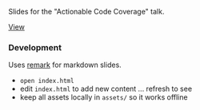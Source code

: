 Slides for the "Actionable Code Coverage" talk.

[View](https://grosser.github.io/ruby-coverage-talk/)

### Development

Uses [remark](https://github.com/gnab/remark) for markdown slides.

 - `open index.html`
 - edit `index.html` to add new content ... refresh to see
 - keep all assets locally in `assets/` so it works offline
